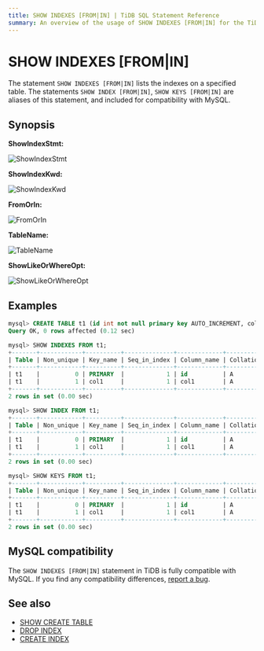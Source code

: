 ```yaml
---
title: SHOW INDEXES [FROM|IN] | TiDB SQL Statement Reference
summary: An overview of the usage of SHOW INDEXES [FROM|IN] for the TiDB database.
---
```


# SHOW INDEXES [FROM|IN]

The statement `SHOW INDEXES [FROM|IN]` lists the indexes on a specified table. The statements `SHOW INDEX [FROM|IN]`, `SHOW KEYS [FROM|IN]` are aliases of this statement, and included for compatibility with MySQL.

## Synopsis

**ShowIndexStmt:**

![ShowIndexStmt](https://download.pingcap.com/images/docs/sqlgram/ShowIndexStmt.png)

**ShowIndexKwd:**

![ShowIndexKwd](https://download.pingcap.com/images/docs/sqlgram/ShowIndexKwd.png)

**FromOrIn:**

![FromOrIn](https://download.pingcap.com/images/docs/sqlgram/FromOrIn.png)

**TableName:**

![TableName](https://download.pingcap.com/images/docs/sqlgram/TableName.png)

**ShowLikeOrWhereOpt:**

![ShowLikeOrWhereOpt](https://download.pingcap.com/images/docs/sqlgram/ShowLikeOrWhereOpt.png)

## Examples

```sql
mysql> CREATE TABLE t1 (id int not null primary key AUTO_INCREMENT, col1 INT, INDEX(col1));
Query OK, 0 rows affected (0.12 sec)

mysql> SHOW INDEXES FROM t1;
+-------+------------+----------+--------------+-------------+-----------+-------------+----------+--------+------+------------+---------+---------------+---------+------------+
| Table | Non_unique | Key_name | Seq_in_index | Column_name | Collation | Cardinality | Sub_part | Packed | Null | Index_type | Comment | Index_comment | Visible | Expression |
+-------+------------+----------+--------------+-------------+-----------+-------------+----------+--------+------+------------+---------+---------------+---------+------------+
| t1    |          0 | PRIMARY  |            1 | id          | A         |           0 |     NULL | NULL   |      | BTREE      |         |               | YES     | NULL       |
| t1    |          1 | col1     |            1 | col1        | A         |           0 |     NULL | NULL   | YES  | BTREE      |         |               | YES     | NULL       |
+-------+------------+----------+--------------+-------------+-----------+-------------+----------+--------+------+------------+---------+---------------+---------+------------+
2 rows in set (0.00 sec)

mysql> SHOW INDEX FROM t1;
+-------+------------+----------+--------------+-------------+-----------+-------------+----------+--------+------+------------+---------+---------------+---------+------------+
| Table | Non_unique | Key_name | Seq_in_index | Column_name | Collation | Cardinality | Sub_part | Packed | Null | Index_type | Comment | Index_comment | Visible | Expression |
+-------+------------+----------+--------------+-------------+-----------+-------------+----------+--------+------+------------+---------+---------------+---------+------------+
| t1    |          0 | PRIMARY  |            1 | id          | A         |           0 |     NULL | NULL   |      | BTREE      |         |               | YES     | NULL       |
| t1    |          1 | col1     |            1 | col1        | A         |           0 |     NULL | NULL   | YES  | BTREE      |         |               | YES     | NULL       |
+-------+------------+----------+--------------+-------------+-----------+-------------+----------+--------+------+------------+---------+---------------+---------+------------+
2 rows in set (0.00 sec)

mysql> SHOW KEYS FROM t1;
+-------+------------+----------+--------------+-------------+-----------+-------------+----------+--------+------+------------+---------+---------------+---------+------------+
| Table | Non_unique | Key_name | Seq_in_index | Column_name | Collation | Cardinality | Sub_part | Packed | Null | Index_type | Comment | Index_comment | Visible | Expression |
+-------+------------+----------+--------------+-------------+-----------+-------------+----------+--------+------+------------+---------+---------------+---------+------------+
| t1    |          0 | PRIMARY  |            1 | id          | A         |           0 |     NULL | NULL   |      | BTREE      |         |               | YES     | NULL       |
| t1    |          1 | col1     |            1 | col1        | A         |           0 |     NULL | NULL   | YES  | BTREE      |         |               | YES     | NULL       |
+-------+------------+----------+--------------+-------------+-----------+-------------+----------+--------+------+------------+---------+---------------+---------+------------+
2 rows in set (0.00 sec)
```

## MySQL compatibility

The `SHOW INDEXES [FROM|IN]` statement in TiDB is fully compatible with MySQL. If you find any compatibility differences, [report a bug](https://docs.pingcap.com/tidb/stable/support).

## See also

* [SHOW CREATE TABLE](/sql-statements/sql-statement-show-create-table.md)
* [DROP INDEX](/sql-statements/sql-statement-drop-index.md)
* [CREATE INDEX](/sql-statements/sql-statement-create-index.md)
